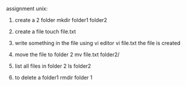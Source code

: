 assignment unix:

1. create a 2 folder
mkdir folder1 folder2

2. create a file
touch file.txt

3. write something in the file using vi editor
vi file.txt
the file is created

4. move the file to folder 2
mv file.txt folder2/

5. list all files in folder 2
ls folder2

6. to delete a folder1
rmdir folder 1
